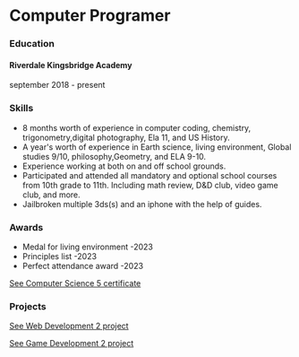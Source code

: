 # Computer Programer

### Education
#### Riverdale Kingsbridge Academy
september 2018 - present

### Skills
- 8 months worth of experience in computer coding, chemistry, trigonometry,digital photography, Ela 11, and US History.
- A year's worth of experience in Earth science, living environment, Global studies 9/10, philosophy,Geometry, and ELA 9-10.
- Experience working at both on and off school grounds.
- Participated and attended all mandatory and optional school courses from 10th grade to 11th. Including math review, D&D club, video game club, and more.
- Jailbroken multiple 3ds(s) and an iphone with the help of guides.
### Awards
- Medal for living environment -2023
- Principles list -2023
- Perfect attendance award -2023
<p>
<a href="https://codecombat.com/certificates/65085e381507ef0019b0e612?class=65328838ef6ccc0017968930&course=569ed916efa72b0ced971447&course-instance=6568abde544374001ad6e576">
 See Computer Science 5 certificate </a>
</p>
<h3>Projects</h3>


<p>
<a href="https://codecombat.com/play/web-dev-level/quizlet/658302e421a711003229ac88?course=5789587aad86a6efb5737020">
 See Web Development 2 project</a>
</p>
  
<p>
<a href="https://codecombat.com/play/level/game-dev-2-final-project?course=57b621e7ad86a6efb5737e64&course-instance=657c92116c6caf0019013e65">
 See Game Development 2 project</a>
</p>
